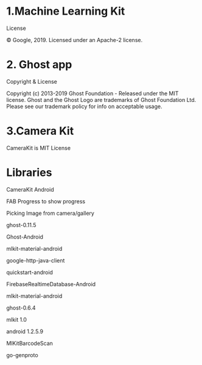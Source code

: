 ﻿# 1.Machine Learning Kit

License

© Google, 2019. Licensed under an Apache-2 license.


# 2. Ghost app

Copyright & License

Copyright (c) 2013-2019 Ghost Foundation - Released under the MIT license. Ghost and the Ghost Logo are trademarks of Ghost Foundation Ltd. Please see our trademark policy for info on acceptable usage.


# 3.Camera Kit 

CameraKit is MIT License


# Libraries

CameraKit Android

FAB Progress to show progress

Picking Image from camera/gallery

ghost-0.11.5

Ghost-Android

mlkit-material-android

google-http-java-client

quickstart-android

FirebaseRealtimeDatabase-Android

mlkit-material-android

ghost-0.6.4

mlkit 1.0

android 1.2.5.9

MlKitBarcodeScan

go-genproto


